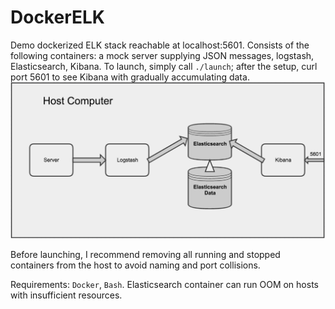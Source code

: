 # DockerELK

Demo dockerized ELK stack reachable at localhost:5601. Consists of the following containers: a mock server supplying JSON messages, logstash, Elasticsearch, Kibana.
To launch, simply call ```./launch```; after the setup, curl port 5601 to see Kibana with gradually accumulating data.
![Alt text](DockerELK_V3.png?raw=true "Title")

Before launching, I recommend removing all running and stopped containers from the host to avoid naming and port collisions.

Requirements: ```Docker```, ```Bash```. Elasticsearch container can run OOM on hosts with insufficient resources.
